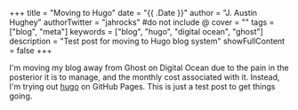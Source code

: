 +++
title = "Moving to Hugo"
date = "{{ .Date }}"
author = "J. Austin Hughey"
authorTwitter = "jahrocks" #do not include @
cover = ""
tags = ["blog", "meta"]
keywords = ["blog", "hugo", "digital ocean", "ghost"]
description = "Test post for moving to Hugo blog system"
showFullContent = false
+++

I'm moving my blog away from Ghost on Digital Ocean due to the pain in the posterior it is to manage,
and the monthly cost associated with it. Instead, I'm trying out [hugo](http://gohugo.io) on GitHub
Pages. This is just a test post to get things going.
